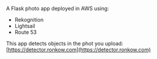 A Flask photo app deployed in AWS using: 
- Rekognition
- Lightsail
- Route 53

This app detects objects in the phot you upload: 
[https://detector.ronkow.com](https://detector.ronkow.com)
